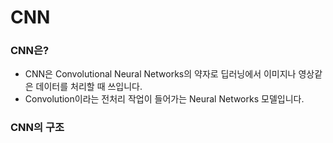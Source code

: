 # CNN
### CNN은?
* CNN은 Convolutional Neural Networks의 약자로 딥러닝에서 이미지나 영상같은 데이터를 처리할 때 쓰입니다.
* Convolution이라는 전처리 작업이 들어가는 Neural Networks 모델입니다.
### CNN의 구조
